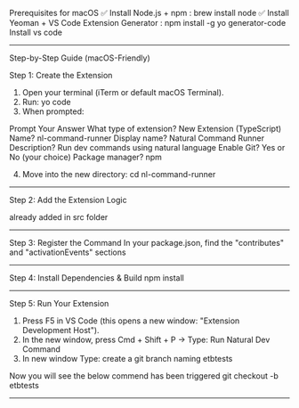Prerequisites for macOS
✅ Install Node.js + npm : brew install node
✅ Install Yeoman + VS Code Extension Generator : npm install -g yo generator-code
Install vs code

******************************************

Step-by-Step Guide (macOS-Friendly)

Step 1: Create the Extension
1. Open your terminal (iTerm or default macOS Terminal).
2. Run: yo code
3. When prompted:

Prompt	Your Answer
What type of extension?	New Extension (TypeScript)
Name?	nl-command-runner
Display name?	Natural Command Runner
Description?	Run dev commands using natural language
Enable Git?	Yes or No (your choice)
Package manager?	npm

4. Move into the new directory: cd nl-command-runner

*******************************************

Step 2: Add the Extension Logic

already added in src folder 

******************************************

Step 3: Register the Command
In your package.json, find the "contributes" and "activationEvents" sections

*******************************************

Step 4: Install Dependencies & Build
npm install

********************************************
Step 5: Run Your Extension
1. Press F5 in VS Code (this opens a new window: "Extension Development Host").
2. In the new window, press Cmd + Shift + P → Type: Run Natural Dev Command
3. In new window Type: create a git branch naming etbtests

Now you will see the below commend has been triggered
git checkout -b etbtests

*********************************************

